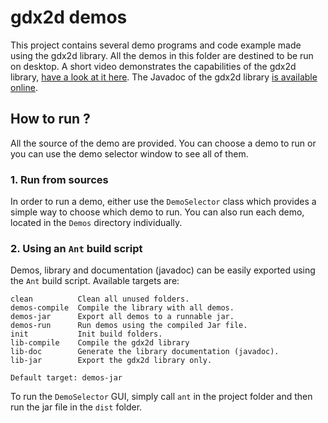# gdx2d demos

This project contains several demo programs and code example made using the gdx2d library. All the demos in this folder are destined to be run on desktop. A short video demonstrates the capabilities of the gdx2d library, [have a look at it here](https://youtu.be/eoVrifa1Xd0). The Javadoc of the gdx2d library [is available online](https://hevs-isi.github.io/gdx2d/javadoc/index.html).

## How to run ?

All the source of the demo are provided. You can choose a demo to run or you can use the demo selector window to see all of them.

### 1. Run from sources

In order to run a demo, either use the `DemoSelector` class which provides a simple way to choose which demo to run. You can also run each demo, located in the `Demos` directory individually.

### 2. Using an `Ant` build script

Demos, library and documentation (javadoc) can be easily exported using the `Ant` build script. Available targets are:

```
clean          Clean all unused folders.
demos-compile  Compile the library with all demos.
demos-jar      Export all demos to a runnable jar.
demos-run      Run demos using the compiled Jar file.
init           Init build folders.
lib-compile    Compile the gdx2d library
lib-doc        Generate the library documentation (javadoc).
lib-jar        Export the gdx2d library only.
    
Default target: demos-jar
```

To run the `DemoSelector` GUI, simply call `ant` in the project folder and then run the jar file in the `dist` folder.